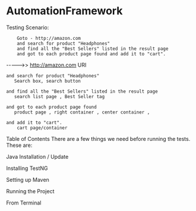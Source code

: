 # AutomationFramework

Testing Scenario:

        Goto - http://amazon.com
        and search for product "Headphones"
        and find all the "Best Sellers" listed in the result page
        and got to each product page found and add it to "cart".


----->>
    http://amazon.com
       URI

    and search for product "Headphones"
       Search box, search button

    and find all the "Best Sellers" listed in the result page
       search list page , Best Seller tag

    and got to each product page found
       product page , right container , center container ,

    and add it to "cart".
        cart page/container


Table of Contents
There are a few things we need before running the tests. These are:

Java Installation / Update

Installing TestNG

Setting up Maven

Running the Project

From Terminal
